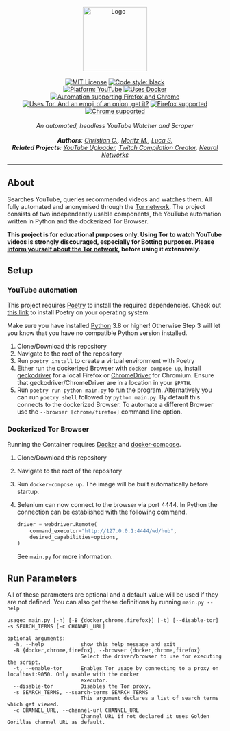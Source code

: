 <p align="center">
    <a href="https://github.com/ContentAutomation"><img src="https://contentautomation.s3.eu-central-1.amazonaws.com/logo.png" alt="Logo" width="150"/></a>
    <br />
    <br />
    <a href="http://choosealicense.com/licenses/mit/"><img src="https://img.shields.io/badge/license-MIT-3C93B4.svg?style=flat" alt="MIT License"></a>
    <a href="https://github.com/psf/black"><img src="https://img.shields.io/badge/code%20style-black-000000.svg" alt="Code style: black"></a>
    <br />
    <a href="https://www.youtube.com/channel/UCqq27nknJ3fe5IvrAbfuEwQ"><img src="https://img.shields.io/badge/YouTube-FF0000.svg?style=flat&logo=youtube" alt="Platform: YouTube"></a>
        <a href="https://www.docker.com/"><img src="https://img.shields.io/badge/Docker-2496ED.svg?logo=Docker&logoColor=white" alt="Uses Docker"></a>
        <a href="https://www.selenium.dev/documentation/en/"><img src="https://img.shields.io/badge/Selenium-43B02A.svg?logo=Selenium&logoColor=white&labelColor=43B02A" alt="Automation supporting Firefox and Chrome"></a>
    <br />
         <a href="https://www.torproject.org/"><img src="https://img.shields.io/badge/Tor-7E4798.svg?logo=Tor-Project&logoColor=white" alt="Uses Tor. And an emoji of an onion, get it?"></a>
         <a href="https://www.mozilla.org/en-US/firefox/new/"><img src="https://img.shields.io/badge/Firefox-FF7139.svg?logo=Firefox-Browser&logoColor=white" alt="Firefox supported"></a>
         <a href="https://www.google.com/chrome/"><img src="https://img.shields.io/badge/Chrome-4285F4.svg?logo=Google-Chrome&logoColor=white" alt="Chrome supported"></a>
    <br />
    <br />
    <i>An automated, headless YouTube Watcher and Scraper</i>
    <br />
<br />
    <i><b>Authors</b>:
        <a href="https://github.com/ChristianCoenen">Christian C.</a>,
        <a href="https://github.com/MorMund">Moritz M.</a>,
        <a href="https://github.com/lucaSchilling">Luca S. </a>
    </i>
    <br />
    <i><b>Related Projects</b>:
        <a href="https://github.com/ContentAutomation/YouTubeUploader">YouTube Uploader</a>,
        <a href="https://github.com/ContentAutomation/TwitchCompilationCreator">Twitch Compilation Creator</a>,
        <a href="https://github.com/ContentAutomation/NeuralNetworks">Neural Networks</a>
    </i>
</p>

<hr />

## About

Searches YouTube, queries recommended videos and watches them. All fully automated and anonymised through the [Tor network](https://www.torproject.org/). The project consists of two independently usable components, the YouTube automation written in Python and the dockerized Tor Browser.

**This project is for educational purposes only. Using Tor to watch YouTube videos is strongly discouraged, especially for Botting purposes. Please [inform yourself about the Tor network](https://2019.www.torproject.org/docs/faq.html.en), before using it extensively.**

## Setup

### YouTube automation

This project requires [Poetry](https://python-poetry.org/) to install the required dependencies.
Check out [this link](https://python-poetry.org/docs/) to install Poetry on your operating system.

Make sure you have installed [Python](https://www.python.org/downloads/) 3.8 or higher! Otherwise Step 3 will let you know that you have no compatible Python version installed.

1. Clone/Download this repository
2. Navigate to the root of the repository
3. Run ```poetry install``` to create a virtual environment with Poetry
4. Either run the dockerized Browser with `docker-compose up`, install [geckodriver](https://github.com/mozilla/geckodriver/releases) for a local Firefox or [ChromeDriver](https://chromedriver.chromium.org/downloads) for Chromium. Ensure that geckodriver/ChromeDriver are in a location in your `$PATH`.
5. Run ```poetry run python main.py``` to run the program. Alternatively you can run ```poetry shell``` followed by ```python main.py```. By default this connects to the dockerized Browser. To automate a different Browser use the `--browser [chrome/firefox]` command line option.

### Dockerized Tor Browser

Running the Container requires [Docker](https://docs.docker.com/get-docker/) and [docker-compose](https://docs.docker.com/compose/install/).

1. Clone/Download this repository
2. Navigate to the root of the repository
3. Run `docker-compose up`. The image will be built automatically before startup.
4. Selenium can now connect to the browser via port 4444. In Python the connection can be established with the following command.

    ``` python
    driver = webdriver.Remote(
        command_executor="http://127.0.0.1:4444/wd/hub",
        desired_capabilities=options,
    )
    ```

    See `main.py` for more information.

## Run Parameters
All of these parameters are optional and a default value will be used if they are not defined. 
You can also get these definitions by running ```main.py --help```

```
usage: main.py [-h] [-B {docker,chrome,firefox}] [-t] [--disable-tor] -s SEARCH_TERMS [-c CHANNEL_URL]

optional arguments:
  -h, --help            show this help message and exit
  -B {docker,chrome,firefox}, --browser {docker,chrome,firefox}
                        Select the driver/browser to use for executing the script.
  -t, --enable-tor      Enables Tor usage by connecting to a proxy on localhost:9050. Only usable with the docker
                        executor.
  --disable-tor         Disables the Tor proxy.
  -s SEARCH_TERMS, --search-terms SEARCH_TERMS
                        This argument declares a list of search terms which get viewed.
  -c CHANNEL_URL, --channel-url CHANNEL_URL
                        Channel URL if not declared it uses Golden Gorillas channel URL as default.
```
